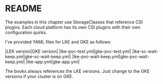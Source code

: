 # README

The examples in this chapter use StorageClasses that reference CSI plugins. Each cloud platform has its own CSI plugins with their own configuration quirks.

I've provided YAML files for LKE and GKE as follows:

|LEK version|GKE version|
|lke-pvc-test.yml|gke-pvc-test.yml|
|lke-sc-wait-keep.yml|gke-sc-wait-keep.yml|
|lke-pvc-wait-keep.yml|gke-pvc-wait-keep.yml|
|lke-app.yml|gke-app.yml|

The books always references the LKE versions. Just change to the GKE versions if your cluster is on GKE.
